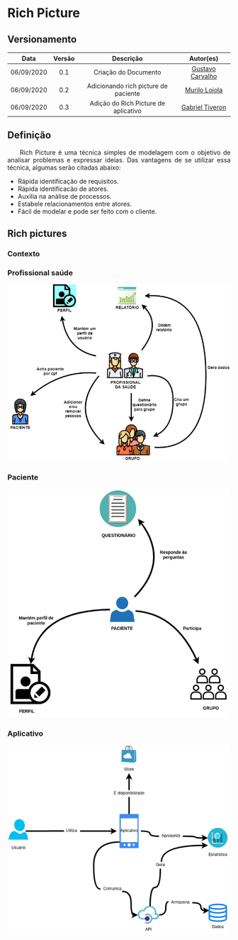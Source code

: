# Rich Picture
## Versionamento
| Data | Versão | Descrição | Autor(es) |
|:----:|:------:|:---------:|:---------:|
| 06/09/2020 | 0.1 | Criação do Documento | [Gustavo Carvalho](https://github.com/gustavocarvalho1002) |
| 06/09/2020 | 0.2 | Adicionando rich picture de paciente | [Murilo Loiola](https://github.com/murilo-dan) |
| 06/09/2020 | 0.3 | Adição do Rich Picture de aplicativo | [Gabriel Tiveron](https://github.com/GabrielTiveron) |

## Definição

<p align="justify">&emsp;&emsp;Rich Picture é uma técnica simples de modelagem com o objetivo de analisar problemas e expressar ideias. Das vantagens de se utilizar essa técnica, algumas serão citadas abaixo:</p>

- Rápida identificação de requisitos.
- Rápida identificacão de atores.
- Auxilia na análise de processos.
- Estabele relacionamentos entre atores.
- Fácil de modelar e pode ser feito com o cliente.

## Rich pictures
### Contexto
### Profissional saúde
![rich_picutre_profissional](./img/rich_picutre_profissional.png)
### Paciente
![rich_picutre_paciente](./img/rp_paciente.png)
### Aplicativo 
![rich_picture_aplicativo](./img/RP_app.png)
